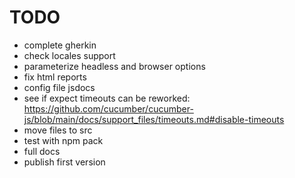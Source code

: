 # TODO

- complete gherkin
- check locales support
- parameterize headless and browser options
- fix html reports
- config file jsdocs
- see if expect timeouts can be reworked: https://github.com/cucumber/cucumber-js/blob/main/docs/support_files/timeouts.md#disable-timeouts
- move files to src
- test with npm pack
- full docs
- publish first version
